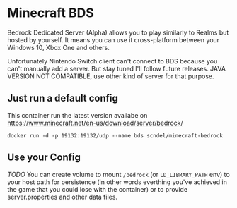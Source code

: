 # Minecraft BDS
Bedrock Dedicated Server (Alpha) allows you to play similarly to Realms but hosted by yourself.
It means you can use it cross-platform between your Windows 10, Xbox One and others.

Unfortunately Nintendo Switch client can't connect to BDS because you can't manually add a server. But stay tuned I'll follow future releases.
JAVA VERSION NOT COMPATIBLE, use other kind of server for that purpose.

## Just run a default config
This container run the latest version availabe on https://www.minecraft.net/en-us/download/server/bedrock/

`docker run -d -p 19132:19132/udp --name bds scndel/minecraft-bedrock`

## Use your Config
*TODO* You can create volume to mount `/bedrock` (or `LD_LIBRARY_PATH` env) to your host path for persistence (in other words everthing you've achieved in the game that you could lose with the container) or to provide server.properties and other data files. 
